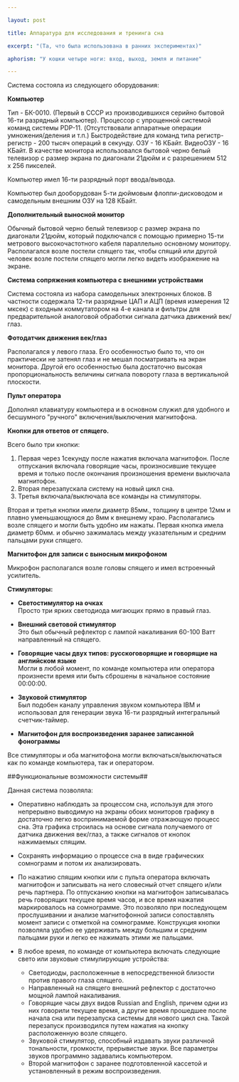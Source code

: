 ```yaml
---

layout: post

title: Аппаратура для исследования и тренинга сна

excerpt: "(Та, что была использована в ранних экспериментах)"

aphorism: "У кошки четыpе ноги: вход, выход, земля и питание"

---
```


Система состояла из следующего оборудования:

 **Компьютер**
	
Тип - БК-0010. (Первый в СССР из производившихся серийно бытовой 16-ти разрядный компьютер). Процессор с упрощенной системой команд системы PDP-11. (Отсутствовали аппаратные операции умножения/деления и т.п.) Быстродействие для команд типа регистр-регистр - 200 тысяч операций в секунду. ОЗУ - 16 КБайт. ВидеоОЗУ - 16 КБайт. В качестве монитора использовался бытовой черно белый телевизор с размер экрана по диагонали 21дюйм и с разрешением 512 х 256 пикселей.

Компьютер имел 16-ти разрядный порт ввода/вывода.

Компьютер был дооборудован 5-ти дюймовым флоппи-дисководом и самодельным внешним ОЗУ на 128 КБайт. 

**Дополнительный выносной монитор**
 
Обычный бытовой черно белый телевизор с размер экрана по диагонали 21дюйм, который подключался с помощью примерно 15-ти метрового высокочастотного кабеля параллельно основному монитору. Располагался возле постели спящего так, чтобы спящий или другой человек возле постели спящего могли легко видеть изображение на экране.

**Система сопряжения компьютера с внешними устройствами** 

Система состояла из набора самодельных электронных блоков. В частности содержала 12-ти разрядные ЦАП и АЦП (время измерения 12 мксек) с входным коммутатором на 4-е канала и фильтры для предварительной аналоговой обработки сигнала датчика движений век/глаз.

**Фотодатчик движения век/глаз** 

Располагался у левого глаза. Его особенностью было то, что он практически не затенял глаз и не мешал посматривать на экран монитора. Другой его особенностью была достаточно высокая пропорциональность величины сигнала повороту глаза в вертикальной плоскости.

**Пульт оператора** 

Дополнял клавиатуру компьютера и в основном служил для удобного и бесшумного "ручного" включения/выключения магнитофона.

**Кнопки для ответов от спящего.** 

Всего было три кнопки:
1. Первая через 1секунду после нажатия включала магнитофон. После отпускания включала говорящие часы, произносившие текущее время и только после окончания произношения времени выключала магнитофон.
2. Вторая перезапускала систему на новый цикл сна.
3. Третья включала/выключала все команды на стимуляторы.

Вторая и третья кнопки имели диаметр 85мм., толщину в центре 12мм и плавно уменьшающуюся до 8мм к внешнему краю. Располагались возле спящего и могли быть удобно им нажаты. Первая кнопка имела диаметр 60мм. и обычно зажималась между указательным и средним пальцами руки спящего.

**Магнитофон для записи с выносным микрофоном** 

Микрофон располагался возле головы спящего и имел встроенный усилитель.

**Стимуляторы:**

+ **Светостимулятор на очках**      
Просто три ярких светодиода мигающих прямо в правый глаз.

+ **Внешний световой стимулятор**      
Это был обычный рефлектор с лампой накаливания 60-100 Ватт направленный на спящего.

+ **Говорящие часы двух типов: русскоговорящие и говорящие на английском языке**     
Могли в любой момент, по команде компьютера или оператора произнести время или быть сброшены в начальное состояние 00:00:00.

+ **Звуковой стимулятор**       
Был подобен каналу управления звуком компьютера IBM и использовал для генерации звука 16-ти разрядный интегральный счетчик-таймер.

+ **Магнитофон для воспроизведения заранее записанной фонограммы**

Все стимуляторы и оба магнитофона могли включаться/выключаться как по команде компьютера, так и оператором.

##Функциональные возможности системы##

Данная система позволяла:

+ Оперативно наблюдать за процессом сна, используя для этого непрерывно выводимую на экраны обоих мониторов графику в достаточно легко воспринимаемой форме отражающую процесс сна. Эта графика строилась на основе сигнала получаемого от датчика движения век/глаз, а также сигналов от кнопок нажимаемых спящим.

+ Сохранять информацию о процессе сна в виде графических сомнограмм и потом их анализировать.

+ По нажатию спящим кнопки или с пульта оператора включать магнитофон и записывать на него словесный отчет спящего и/или речь партнера. По отпусканию кнопки на магнитофон записывалась речь говорящих текущее время часов, и все время нажатия маркировалось на сомнограмме. Это позволяло при последующем прослушивании и анализе магнитофонной записи сопоставлять момент записи с отметкой на сомнограмме. Конструкция кнопки позволяла удобно ее удерживать между большим и средним пальцами руки и легко ее нажимать этими же пальцами.

+ В любое время, по команде от компьютера включать следующие свето или звуковые стимулирующие устройства:
	+ Светодиоды, расположенные в непосредственной близости против правого глаза спящего.
	+ Направленный на спящего внешний рефлектор с достаточно мощной лампой накаливания.
	+ Говорящие часы двух видов Russian and English, причем одни из них говорили текущее время, а другие время прошедшее после начала сна или перезапуска системы для нового цикл сна. Такой перезапуск производился путем нажатия на кнопку расположенную возле спящего.
	+ Звуковой стимулятор, способный издавать звуки различной тональности, громкости, прерывистые звуки. Все параметры звуков программно задавались компьютером.
	+ Второй магнитофон с заранее подготовленной кассетой и установленный в режим воспроизведения.



